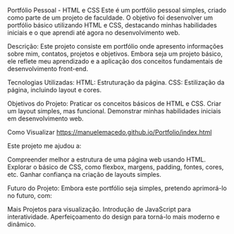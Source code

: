 Portfólio Pessoal - HTML e CSS
Este é um portfólio pessoal simples, criado como parte de um projeto de faculdade. O objetivo foi desenvolver um portfólio básico utilizando HTML e CSS, destacando minhas habilidades iniciais e o que aprendi até agora no desenvolvimento web.

Descrição:
Este projeto consiste em portfólio onde apresento informações sobre mim, contatos, projetos e objetivos. Embora seja um projeto básico, ele reflete meu aprendizado e a aplicação dos conceitos fundamentais de desenvolvimento front-end.

Tecnologias Utilizadas:
HTML: Estruturação da página.
CSS: Estilização da página, incluindo layout e cores.

Objetivos do Projeto:
Praticar os conceitos básicos de HTML e CSS.
Criar um layout simples, mas funcional.
Demonstrar minhas habilidades iniciais em desenvolvimento web.

Como Visualizar
https://manuelemacedo.github.io/Portfolio/index.html

Este projeto me ajudou a:

Compreender melhor a estrutura de uma página web usando HTML.
Explorar o básico de CSS, como flexbox, margens, padding, fontes, cores, etc.
Ganhar confiança na criação de layouts simples.

Futuro do Projeto:
Embora este portfólio seja simples, pretendo aprimorá-lo no futuro, com:

Mais Projetos para visualização.
Introdução de JavaScript para interatividade.
Aperfeiçoamento do design para torná-lo mais moderno e dinâmico.
